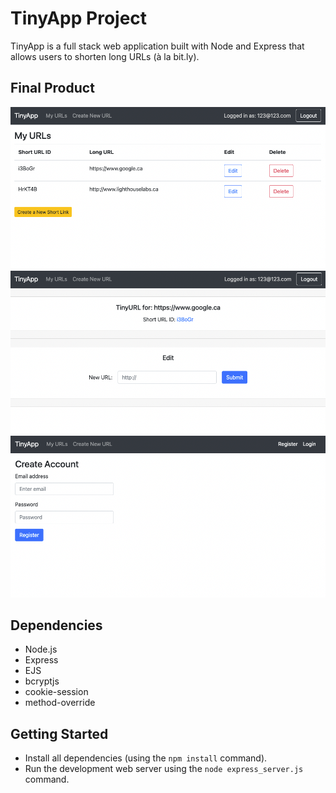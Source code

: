 # TinyApp Project

TinyApp is a full stack web application built with Node and Express that allows users to shorten long URLs (à la bit.ly).

## Final Product

!["Screenshot of URLs page"](https://github.com/sylvielcq/tinyapp/blob/main/docs/urls_page.png?raw=true)
!["Screenshot of URL_show page"](https://github.com/sylvielcq/tinyapp/blob/main/docs/urls_show_page.png?raw=true)
!["Screenshot of Register page"](https://github.com/sylvielcq/tinyapp/blob/main/docs/register_page.png?raw=true)

## Dependencies

- Node.js
- Express
- EJS
- bcryptjs
- cookie-session
- method-override

## Getting Started

- Install all dependencies (using the `npm install` command).
- Run the development web server using the `node express_server.js` command.
